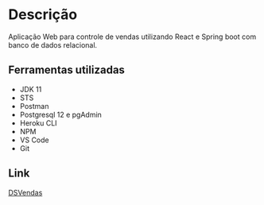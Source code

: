 # Descrição

Aplicação Web para controle de vendas utilizando React e Spring boot com banco de dados relacional. 

## Ferramentas utilizadas

- JDK 11
- STS
- Postman
- Postgresql 12 e pgAdmin
- Heroku CLI
- NPM
- VS Code
- Git

## Link
[DSVendas](https://dsvendas-guilhermecandeia.netlify.app)
